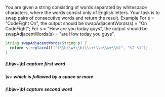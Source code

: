 You are given a string consisting of words separated by whitespace characters, where the words consist only of English letters. Your task is to swap pairs of consecutive words and return the result.
Example
For s = "CodeFight On", the output should be
swapAdjacentWords(s) = "On CodeFight";
For s = "How are you today guys", the output should be
swapAdjacentWords(s) = "are How today you guys".

```java
String swapAdjacentWords(String s) {
  return s.replaceAll("(\\b\\w+\\b)\\s+(\\b\\w+\\b)", "$2 $1");
}
```

##### (\b\w+\b) capture first word
##### \s+ which is followed by a space or more
##### (\b\w+\b) capture second word